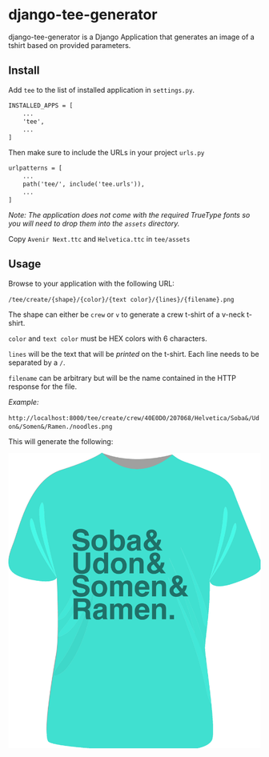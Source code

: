 # django-tee-generator

django-tee-generator is a Django Application that generates an image of a tshirt based on provided parameters.

## Install

Add `tee` to the list of installed application in `settings.py`.
```
INSTALLED_APPS = [
    ...
    'tee',
    ...
]
```

Then make sure to include the URLs in your project `urls.py`

```
urlpatterns = [
    ...
    path('tee/', include('tee.urls')),
    ...
]
```

*Note: The application does not come with the required TrueType fonts so you will need to drop them into the `assets` directory.*

Copy `Avenir Next.ttc` and `Helvetica.ttc` in `tee/assets`

## Usage

Browse to your application with the following URL:

`/tee/create/{shape}/{color}/{text color}/{lines}/{filename}.png`

The shape can either be `crew` or `v` to generate a crew t-shirt of a v-neck t-shirt.

`color` and `text color` must be HEX colors with 6 characters.

`lines` will be the text that will be _printed_ on the t-shirt. Each line needs to be separated by a `/`.

`filename` can be arbitrary but will be the name contained in the HTTP response for the file.

*Example:*

`http://localhost:8000/tee/create/crew/40E0D0/207068/Helvetica/Soba&/Udon&/Somen&/Ramen./noodles.png`

This will generate the following:


![Noodles](images/noodles.png)
